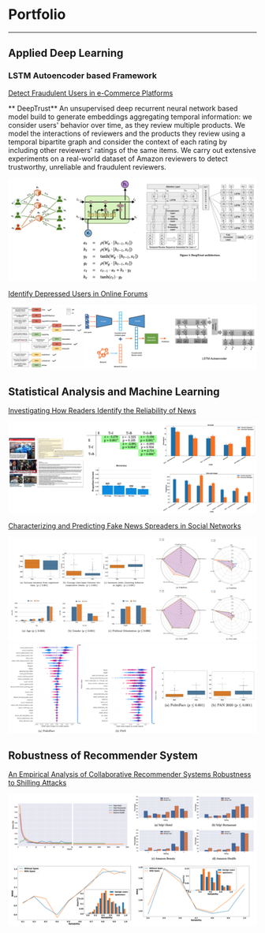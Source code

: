 # Portfolio
---
## Applied Deep Learning

### LSTM Autoencoder based Framework

[Detect Fraudulent Users in e-Commerce Platforms](/Paper/deeptrust.pdf)

** DeepTrust** An unsupervised deep recurrent neural network based model build to generate embeddings aggregating temporal information: we consider users' behavior over time, as they review multiple products. We model the interactions of reviewers and the products they review using a temporal bipartite graph and consider the context of each rating by including other reviewers' ratings of the same items. We carry out extensive experiments on a real-world dataset of Amazon reviewers to detect trustworthy, unreliable and fraudulent reviewers.

<center><img src="images/deeptrust_image.png?raw=true"/></center>

[Identify Depressed Users in Online Forums](https://scholar.google.com/citations?view_op=view_citation&hl=en&user=8lhmF9oAAAAJ&citation_for_view=8lhmF9oAAAAJ:qjMakFHDy7sC)

<!-- [![View on GitHub](https://img.shields.io/badge/GitHub-View_on_GitHub-blue?logo=GitHub)](https://github.com/chriskhanhtran/CS224n-NLP-Solutions/tree/master/assignments/)

**Neural Machine Translation:** An NMT system which translates texts from Spanish to English using a Bidirectional LSTM encoder for the source sentence and a Unidirectional LSTM Decoder with multiplicative attention for the target sentence ([GitHub](https://github.com/chriskhanhtran/CS224n-NLP-Solutions/tree/master/assignments/)).

**Dependency Parsing:** A Neural Transition-Based Dependency Parsing system with one-layer MLP ([GitHub](https://github.com/chriskhanhtran/CS224n-NLP-Assignments/tree/master/assignments/a3)). -->

<center><img src="images/depression_image.png?raw=true"/></center>

## Statistical Analysis and Machine Learning

[Investigating How Readers Identify the Reliability of News ](https://scholar.google.com/citations?view_op=view_citation&hl=en&user=8lhmF9oAAAAJ&citation_for_view=8lhmF9oAAAAJ:zYLM7Y9cAGgC)

<!-- [![View on GitHub](https://img.shields.io/badge/GitHub-View_on_GitHub-blue?logo=GitHub)](https://github.com/chriskhanhtran/CS224n-NLP-Solutions/tree/master/assignments/)

**Neural Machine Translation:** An NMT system which translates texts from Spanish to English using a Bidirectional LSTM encoder for the source sentence and a Unidirectional LSTM Decoder with multiplicative attention for the target sentence ([GitHub](https://github.com/chriskhanhtran/CS224n-NLP-Solutions/tree/master/assignments/)).

**Dependency Parsing:** A Neural Transition-Based Dependency Parsing system with one-layer MLP ([GitHub](https://github.com/chriskhanhtran/CS224n-NLP-Assignments/tree/master/assignments/a3)). -->

<center><img src="images/cscw_image.png?raw=true"/></center>

[Characterizing and Predicting Fake News Spreaders in Social Networks](https://scholar.google.com/citations?view_op=view_citation&hl=en&user=8lhmF9oAAAAJ&citation_for_view=8lhmF9oAAAAJ:eQOLeE2rZwMC)

<!-- [![View on GitHub](https://img.shields.io/badge/GitHub-View_on_GitHub-blue?logo=GitHub)](https://github.com/chriskhanhtran/CS224n-NLP-Solutions/tree/master/assignments/)

**Neural Machine Translation:** An NMT system which translates texts from Spanish to English using a Bidirectional LSTM encoder for the source sentence and a Unidirectional LSTM Decoder with multiplicative attention for the target sentence ([GitHub](https://github.com/chriskhanhtran/CS224n-NLP-Solutions/tree/master/assignments/)).

**Dependency Parsing:** A Neural Transition-Based Dependency Parsing system with one-layer MLP ([GitHub](https://github.com/chriskhanhtran/CS224n-NLP-Assignments/tree/master/assignments/a3)). -->

<center><img src="images/fake_news_spreader_1.png?raw=true"/></center>
<center><img src="images/fake_news_spreader_2.png?raw=true"/></center>

## Robustness of Recommender System

[An Empirical Analysis of Collaborative Recommender Systems Robustness to Shilling Attacks](https://scholar.google.com/citations?view_op=view_citation&hl=en&user=8lhmF9oAAAAJ&citation_for_view=8lhmF9oAAAAJ:YsMSGLbcyi4C)

<!-- [![View on GitHub](https://img.shields.io/badge/GitHub-View_on_GitHub-blue?logo=GitHub)](https://github.com/chriskhanhtran/CS224n-NLP-Solutions/tree/master/assignments/)

**Neural Machine Translation:** An NMT system which translates texts from Spanish to English using a Bidirectional LSTM encoder for the source sentence and a Unidirectional LSTM Decoder with multiplicative attention for the target sentence ([GitHub](https://github.com/chriskhanhtran/CS224n-NLP-Solutions/tree/master/assignments/)).

**Dependency Parsing:** A Neural Transition-Based Dependency Parsing system with one-layer MLP ([GitHub](https://github.com/chriskhanhtran/CS224n-NLP-Assignments/tree/master/assignments/a3)). -->

<center><img src="images/shilling_attack_image.png?raw=true"/></center>
